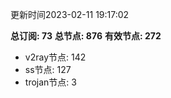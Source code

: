 更新时间2023-02-11 19:17:02

**总订阅: 73**
**总节点: 876**
**有效节点: 272**
- v2ray节点: 142
- ss节点: 127
- trojan节点: 3
